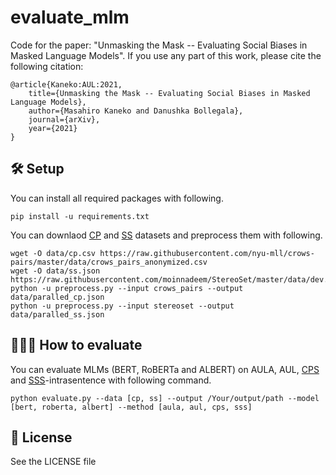 # evaluate_mlm

Code for the paper: "Unmasking the Mask -- Evaluating Social Biases in Masked Language Models". If you use any part of this work, please cite the following citation:
```
@article{Kaneko:AUL:2021,
    title={Unmasking the Mask -- Evaluating Social Biases in Masked Language Models},
    author={Masahiro Kaneko and Danushka Bollegala},
    journal={arXiv},
    year={2021}
}
```
## 🛠 Setup

You can install all required packages with following.
```
pip install -u requirements.txt
```

You can downlaod [CP](https://github.com/nyu-mll/crows-pairs) and [SS](https://github.com/moinnadeem/StereoSet) datasets and preprocess them with following.
```
wget -O data/cp.csv https://raw.githubusercontent.com/nyu-mll/crows-pairs/master/data/crows_pairs_anonymized.csv
wget -O data/ss.json https://raw.githubusercontent.com/moinnadeem/StereoSet/master/data/dev.json
python -u preprocess.py --input crows_pairs --output data/paralled_cp.json
python -u preprocess.py --input stereoset --output data/paralled_ss.json
```


## 🧑🏻‍💻 How to evaluate
You can evaluate MLMs (BERT, RoBERTa and ALBERT) on AULA, AUL, [CPS](https://www.aclweb.org/anthology/2020.emnlp-main.154/) and [SSS](https://arxiv.org/abs/2004.09456)-intrasentence with following command.
```
python evaluate.py --data [cp, ss] --output /Your/output/path --model [bert, roberta, albert] --method [aula, aul, cps, sss]
```

## 📜 License
See the LICENSE file
